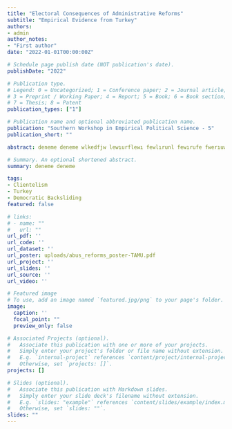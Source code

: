 ```yaml
---
title: "Electoral Consequences of Administrative Reforms"
subtitle: "Empirical Evidence from Turkey"
authors:
- admin
author_notes:
- "First author"
date: "2022-01-01T00:00:00Z"

# Schedule page publish date (NOT publication's date).
publishDate: "2022"

# Publication type.
# Legend: 0 = Uncategorized; 1 = Conference paper; 2 = Journal article;
# 3 = Preprint / Working Paper; 4 = Report; 5 = Book; 6 = Book section;
# 7 = Thesis; 8 = Patent
publication_types: ["1"]

# Publication name and optional abbreviated publication name.
publication: "Southern Workshop in Empirical Political Science - 5"
publication_short: ""

abstract: deneme deneme wlkedfjw lewıurflewı fewlırunl fewırufe fwerıuwef fwelrıf 

# Summary. An optional shortened abstract.
summary: deneme deneme

tags:
- Clientelism
- Turkey
- Democratic Backsliding
featured: false

# links:
# - name: ""
#   url: ""
url_pdf: ''
url_code: ''
url_dataset: ''
url_poster: uploads/abus_reforms_poster-TAMU.pdf
url_project: ''
url_slides: ''
url_source: ''
url_video: ''

# Featured image
# To use, add an image named `featured.jpg/png` to your page's folder. 
image:
  caption: ''
  focal_point: ""
  preview_only: false

# Associated Projects (optional).
#   Associate this publication with one or more of your projects.
#   Simply enter your project's folder or file name without extension.
#   E.g. `internal-project` references `content/project/internal-project/index.md`.
#   Otherwise, set `projects: []`.
projects: []

# Slides (optional).
#   Associate this publication with Markdown slides.
#   Simply enter your slide deck's filename without extension.
#   E.g. `slides: "example"` references `content/slides/example/index.md`.
#   Otherwise, set `slides: ""`.
slides: ""
---
```

